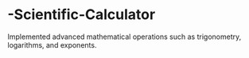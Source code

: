 # -Scientific-Calculator
Implemented advanced mathematical operations such as trigonometry, logarithms, and exponents.
